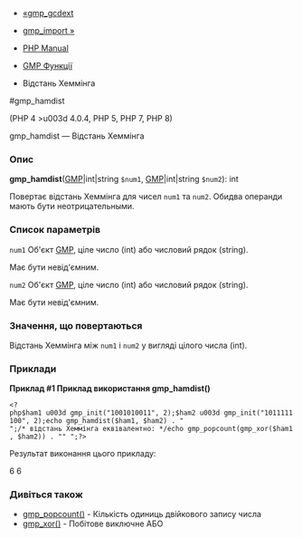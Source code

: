 - [«gmp_gcdext](function.gmp-gcdext.md)
- [gmp_import »](function.gmp-import.md)

- [PHP Manual](index.md)
- [GMP Функції](ref.gmp.md)
- Відстань Хеммінга

#gmp_hamdist

(PHP 4 \>u003d 4.0.4, PHP 5, PHP 7, PHP 8)

gmp_hamdist — Відстань Хеммінга

### Опис

**gmp_hamdist**([GMP](class.gmp.md)\|int\|string `$num1`,
[GMP](class.gmp.md)\|int\|string `$num2`): int

Повертає відстань Хеммінга для чисел `num1` та `num2`. Обидва операнди
мають бути неотрицательными.

### Список параметрів

`num1`
Об'єкт [GMP](class.gmp.md), ціле число (int) або числовий рядок
(string).

Має бути невід'ємним.

`num2`
Об'єкт [GMP](class.gmp.md), ціле число (int) або числовий рядок
(string).

Має бути невід'ємним.

### Значення, що повертаються

Відстань Хеммінга між `num1` і `num2` у вигляді цілого числа (int).

### Приклади

**Приклад #1 Приклад використання **gmp_hamdist()****

` <?php$ham1 u003d gmp_init("1001010011", 2);$ham2 u003d gmp_init("1011111100", 2);echo gmp_hamdist($ham1, $ham2) . "
";/* відстань Хеммінга еквівалентно: */echo gmp_popcount(gmp_xor($ham1, $ham2)) . ""
";?> `

Результат виконання цього прикладу:

6
6

### Дивіться також

- [gmp_popcount()](function.gmp-popcount.md) - Кількість одиниць
двійкового запису числа
- [gmp_xor()](function.gmp-xor.md) - Побітове виключне АБО

